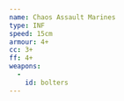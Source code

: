 ```yaml
---
name: Chaos Assault Marines
type: INF
speed: 15cm
armour: 4+
cc: 3+
ff: 4+
weapons:
  -
    id: bolters
---
```


